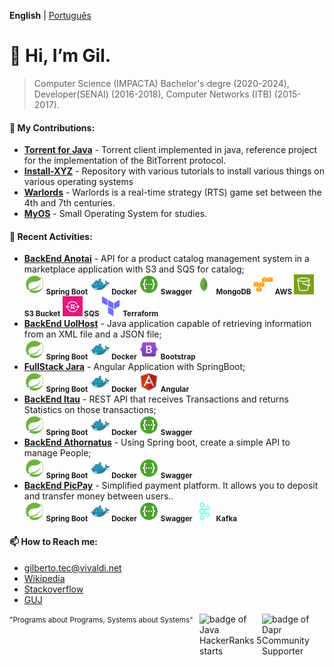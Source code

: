 __English__ | [Português](https://github.com/gilberto-009199/gilberto-009199/blob/main/README_pt_BR.md)

# 👋 Hi, I’m Gil.
> Computer Science (IMPACTA) Bachelor's degre (2020-2024), Developer(SENAI) (2016-2018), Computer Networks (ITB) (2015-2017). 

<!-- ADD INGLES AND PORTIGUES -->

<!--- [![GitHub Game of Life](https://github4life.herokuapp.com/gilberto-009199.gif?z=6)](https://github4life.herokuapp.com/gilberto-009199) -->

<!---
### 🌱 Professional Experience:

- **Full Stack Analyst in Startup,São Paulo, Brazil:** Front-end with Angular and Back-End with C#, from a marketplace and microservices with Spring Boot.
<br/><small>
        <strong>![Spring Boot](./spring16x16.svg) Spring Boot</strong> 
        <strong>![Spring Boot](./java16x16.svg) Java</strong> 
        <strong>![C#](./c-sharp16x16.svg) C#</strong> 
        <strong>![Angular](./angularjs.svg) Angular</strong>
      </small>

- **Full Stack Java Systems Analyst in Bank, São Paulo, Brazil:** Working with java web and applications.
<br/><small>
        <strong>![Spring Boot](./spring16x16.svg) Spring Boot</strong>
        <strong>![Spring Boot](./java16x16.svg) Java</strong> 
        <strong>![C#](./servelt16x16.svg) Servlet</strong>
        <strong><img src="./jsf.png" width="16" height="16"/> JSP/JSF</strong>
  </small>
-->

#### 💞️ My Contributions:

- [**Torrent for Java**](https://github.com/gilberto-009199/MyTorrent) - Torrent client implemented in java, reference project for the implementation of the BitTorrent protocol. 
- [**Install-XYZ**](https://github.com/backend-br/como-instalar-xyz) - Repository with various tutorials to install various things on various operating systems
- [**Warlords**](https://github.com/warlords2) - Warlords is a real-time strategy (RTS) game set between the 4th and 7th centuries. 
- [**MyOS**](https://github.com/gilberto-009199/MyOS) - Small Operating System for studies.

#### 🌱 Recent Activities:

- [**BackEnd Anotai**](https://github.com/gilberto-009199/desafio-anotai-backend-aws) - API for a product catalog management system in a marketplace application with S3 and SQS for catalog;
<br/><small>
        <strong>![Spring Boot](./spring16x16.svg) Spring Boot</strong>
        <strong>![Docker](./docker16x16.svg) Docker</strong>
        <strong>![Docker](./swagger.svg) Swagger</strong>
        <strong>![Docker](./mongodb.svg) MongoDB</strong>
        <strong>![AWS](./cloud16x16.svg) AWS</strong>
        <strong>![S3](./Arch_Amazon-Simple-Storage-Service_16.svg) S3 Bucket</strong>
        <strong>![SQS](https://raw.githubusercontent.com/gilberto-009199/gilberto-009199/refs/heads/main/Arch_Amazon-Simple-Queue-Service_16.svg) SQS </strong>
        <strong>![Terraform](./terraform16x16.svg) Terraform</strong>
      </small>
- [**BackEnd UolHost**](https://github.com/gilberto-009199/desafio-uolhost-backend) - Java application capable of retrieving information from an XML file and a JSON file;
<br/><small>
        <strong>![Spring Boot](./spring16x16.svg) Spring Boot</strong>
        <strong>![Docker](./docker16x16.svg) Docker</strong>
        <strong>![Angular](./bootstrap.svg) Bootstrap</strong> 
      </small>
- [**FullStack Jara**](https://github.com/gilberto-009199/avaliacao-full-stack) - Angular Application with SpringBoot;
<br/><small>
        <strong>![Spring Boot](./spring16x16.svg) Spring Boot</strong>
        <strong>![Docker](./docker16x16.svg) Docker</strong>
        <strong>![Angular](./angularjs.svg) Angular</strong> 
      </small>
- [**BackEnd Itau**](https://github.com/gilberto-009199/desafio-itau-backend) - REST API that receives Transactions and returns Statistics on those transactions;
<br/><small>
        <strong>![Spring Boot](./spring16x16.svg) Spring Boot</strong>
        <strong>![Docker](./docker16x16.svg) Docker</strong>
        <strong>![Docker](./swagger.svg) Swagger</strong>
      </small>
- [**BackEnd Athornatus**](https://github.com/gilberto-009199/athornatus_vaga) - Using Spring boot, create a simple API to manage People;
<br/><small>
        <strong>![Spring Boot](./spring16x16.svg) Spring Boot</strong>
        <strong>![Docker](./docker16x16.svg) Docker</strong>
        <strong>![Docker](./swagger.svg) Swagger</strong>
      </small>
- [**BackEnd PicPay**](https://github.com/gilberto-009199/picpay-desafio-backend) - Simplified payment platform. It allows you to deposit and transfer money between users..
<br/><small>
        <strong>![Spring Boot](./spring16x16.svg) Spring Boot</strong>
        <strong>![Docker](./docker16x16.svg) Docker</strong>
        <strong>![Docker](./swagger.svg) Swagger</strong>
        <strong>![Docker](./kafka16x16.svg) Kafka</strong>
      </small>

#### 📫 How to Reach me:

- [gilberto.tec@vivaldi.net](mailto:gilberto.tec@vivaldi.net)
- [Wikipedia](https://pt.wikipedia.org/wiki/Especial:Contribui%C3%A7%C3%B5es/Tel_front)
- [Stackoverflow](https://stackoverflow.com/users/12253435/gil)
- [GUJ](https://www.guj.com.br/u/gil090199)

<!-- [Read More]() -->

[<img alt="badge of Dapr Community Supporter" align="right" width="100" height="100" src="https://assets.holopin.io/eyJidWNrZXQiOiJob2xvcGluLWFzc2V0cyIsImtleSI6ImFzc2V0cy9jbG80MmhnanIxOTg2ODBmbWs1ZGd6Y3dyOSIsImVkaXRzIjp7InJvdGF0ZSI6bnVsbH19">](
https://www.holopin.io/@gilberto009199
)

[<img alt="badge of Java HackerRanks 5 starts" align="right" width="100" height="100" src="https://github.com/user-attachments/assets/a2a523f6-1c89-442c-92e1-cbf240910479">](
https://www.hackerrank.com/profile/gilberto_tec
)
<!--[<img alt="Count Visiteds" src="https://profile-counter.glitch.me/gilberto-009199/count.svg">](https://profile-counter.glitch.me/gilberto-009199/count.svg)
-->

<!---
gilberto-009199/gilberto-009199 is a ✨ special ✨ repository because its `README.md` (this file) appears on your GitHub profile.
You can click the Preview link to take a look at your changes.
--->
<small style="float: leaft;">"Programs about Programs, Systems about Systems"</small>
